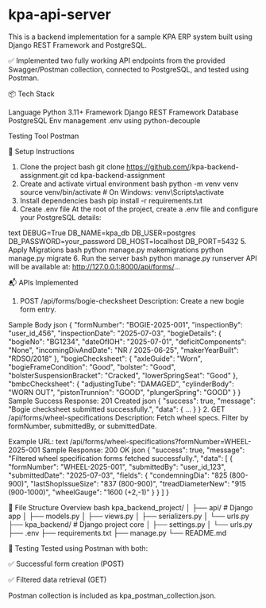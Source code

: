 # kpa-api-server

This is a backend implementation for a sample KPA ERP system built using Django REST Framework and PostgreSQL.

✅ Implemented two fully working API endpoints from the provided Swagger/Postman collection, connected to PostgreSQL, and tested using Postman.

📦 Tech Stack

Language	Python 3.11+
Framework	Django REST Framework
Database	PostgreSQL
Env management	.env using python-decouple

Testing Tool	Postman

🚀 Setup Instructions
1. Clone the project
bash
git clone https://github.com/<your-username>/kpa-backend-assignment.git
cd kpa-backend-assignment
2. Create and activate virtual environment
bash
python -m venv venv
source venv/bin/activate  # On Windows: venv\Scripts\activate
3. Install dependencies
bash
pip install -r requirements.txt
4. Create .env file
At the root of the project, create a .env file and configure your PostgreSQL details:

text
DEBUG=True
DB_NAME=kpa_db
DB_USER=postgres
DB_PASSWORD=your_password
DB_HOST=localhost
DB_PORT=5432
5. Apply Migrations
bash
python manage.py makemigrations
python manage.py migrate
6. Run the server
bash
python manage.py runserver
API will be available at:
http://127.0.0.1:8000/api/forms/...

📬 APIs Implemented
1. POST /api/forms/bogie-checksheet
Description: Create a new bogie form entry.

Sample Body
json
{
  "formNumber": "BOGIE-2025-001",
  "inspectionBy": "user_id_456",
  "inspectionDate": "2025-07-03",
  "bogieDetails": {
    "bogieNo": "BG1234",
    "dateOfIOH": "2025-07-01",
    "deficitComponents": "None",
    "incomingDivAndDate": "NR / 2025-06-25",
    "makerYearBuilt": "RDSO/2018"
  },
  "bogieChecksheet": {
    "axleGuide": "Worn",
    "bogieFrameCondition": "Good",
    "bolster": "Good",
    "bolsterSuspensionBracket": "Cracked",
    "lowerSpringSeat": "Good"
  },
  "bmbcChecksheet": {
    "adjustingTube": "DAMAGED",
    "cylinderBody": "WORN OUT",
    "pistonTrunnion": "GOOD",
    "plungerSpring": "GOOD"
  }
}
Sample Success Response: 201 Created
json
{
  "success": true,
  "message": "Bogie checksheet submitted successfully.",
  "data": { ... }
}
2. GET /api/forms/wheel-specifications
Description: Fetch wheel specs. Filter by formNumber, submittedBy, or submittedDate.

Example URL:
text
/api/forms/wheel-specifications?formNumber=WHEEL-2025-001
Sample Response: 200 OK
json
{
  "success": true,
  "message": "Filtered wheel specification forms fetched successfully.",
  "data": [
    {
      "formNumber": "WHEEL-2025-001",
      "submittedBy": "user_id_123",
      "submittedDate": "2025-07-03",
      "fields": {
        "condemningDia": "825 (800-900)",
        "lastShopIssueSize": "837 (800-900)",
        "treadDiameterNew": "915 (900-1000)",
        "wheelGauge": "1600 (+2,-1)"
      }
    }
  ]
}

📂 File Structure Overview
bash
kpa_backend_project/
│
├── api/                  # Django app
│   ├── models.py
│   ├── views.py
│   ├── serializers.py
│   └── urls.py
├── kpa_backend/          # Django project core
│   ├── settings.py
│   └── urls.py
├── .env
├── requirements.txt
├── manage.py
└── README.md

🧪 Testing
Tested using Postman with both:

✅ Successful form creation (POST)

✅ Filtered data retrieval (GET)

Postman collection is included as kpa_postman_collection.json.
